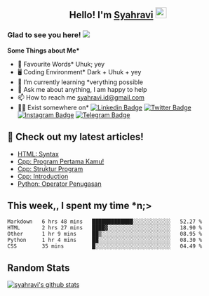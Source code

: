 <h2 align="center">Hello! I'm <a href="https://syahravi.github.io" target="_blank">Syahravi</a> <img src="https://media.giphy.com/media/hvRJCLFzcasrR4ia7z/giphy.gif" width="25px"></h2>

### Glad to see you here! ![](https://visitor-badge.glitch.me/badge?page_id=syahravi.syahravi)

<b> Some Things about Me*</b>
- 💬 Favourite Words\* Uhuk; yey
- 🖥️ Coding Environment\* Dark + Uhuk + yey
- 🌱 I’m currently learning \*verything possible
- 👀 Ask me about anything, I am happy to help
- 📫 How to reach me syahravi.id@gmail.com
- 👨‍💻 Exist somewhere on\* 
[![Linkedin Badge](https://img.shields.io/badge/-LinkedIn-0e76a8?style=flat-square&logo=Linkedin&logoColor=white)](https://linkedin.com/in/syahravi/)
[![Twitter Badge](https://img.shields.io/badge/-Twitter-00acee?style=flat-square&logo=Twitter&logoColor=white)](https://twitter.com/syahraavi/)
[![Instagram Badge](https://img.shields.io/badge/-Instagram-e4405f?style=flat-square&logo=Instagram&logoColor=white)](https://instagram.com/syahraavi)
[![Telegram Badge](https://img.shields.io/badge/-Telegram-0088cc?style=flat-square&logo=Telegram&logoColor=white)](https://t.me/syahravi)
## 📝 Check out my latest articles!
<!-- BLOG-POST-LIST:START -->
- [HTML: Syntax](https://www.syahravi.my.id/html/)
- [Cpp: Program Pertama Kamu!](https://www.syahravi.my.id/cpp-first-program/)
- [Cpp: Struktur Program](https://www.syahravi.my.id/cpp-program-structure/)
- [Cpp: Introduction](https://www.syahravi.my.id/cpp/)
- [Python: Operator Penugasan](https://www.syahravi.my.id/python-assignment/)
<!-- BLOG-POST-LIST:END -->

## This week,, I spent my time \*n;>
<!--START_SECTION:waka-->
```text
Markdown   6 hrs 48 mins   █████████████░░░░░░░░░░░░   52.27 % 
HTML       2 hrs 27 mins   ████▓░░░░░░░░░░░░░░░░░░░░   18.90 % 
Other      1 hr 9 mins     ██▒░░░░░░░░░░░░░░░░░░░░░░   08.95 % 
Python     1 hr 4 mins     ██░░░░░░░░░░░░░░░░░░░░░░░   08.30 % 
CSS        35 mins         █░░░░░░░░░░░░░░░░░░░░░░░░   04.49 % 
```
<!--END_SECTION:waka-->

## Random Stats
[![syahravi's github stats](https://github-readme-stats.vercel.app/api?username=syahravi&show_icons=true&theme=synthwave)](https://github.com/syahravi/)
